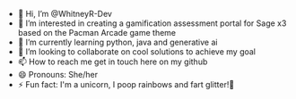 - 👋 Hi, I’m @WhitneyR-Dev
- 👀 I’m interested in creating a gamification assessment portal for Sage x3 based on the Pacman Arcade game theme
- 🌱 I’m currently learning python, java and generative ai
- 💞️ I’m looking to collaborate on cool solutions to achieve my goal
- 📫 How to reach me  get in touch here on my github
- 😄 Pronouns: She/her
- ⚡ Fun fact: I'm a unicorn, I poop rainbows and fart glitter!💜 

<!---
WhitneyR-Dev/WhitneyR-Dev is a ✨ special ✨ repository because its `README.md` (this file) appears on your GitHub profile.
You can click the Preview link to take a look at your changes.
--->
